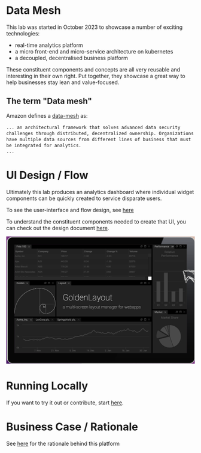 # Data Mesh

This lab was started in October 2023 to showcase a number of exciting technologies:
 * real-time analytics platform
 * a micro front-end and micro-service architecture on kubernetes
 * a decoupled, decentralised business platform

These constituent components and concepts are all very reusable and interesting in their own right. Put together, they showcase a great way to help businesses stay lean and value-focused.

## The term "Data mesh"
Amazon defines a [data-mesh](https://aws.amazon.com/what-is/data-mesh/) as:

```
... an architectural framework that solves advanced data security challenges through distributed, decentralized ownership. Organizations have multiple data sources from different lines of business that must be integrated for analytics.
...
```

# UI Design / Flow

Ultimately this lab produces an analytics dashboard where individual widget components can be quickly created to service disparate users.

To see the user-interface and flow design, see [here](./ui.md)

To understand the constituent components needed to create that UI, you can check out the design document [here](./design.md).

![dashboard](./golden-layout.png)

# Running Locally

If you want to try it out or contribute, start [here](./running.md).

# Business Case / Rationale 

See [here](./requirements.md) for the rationale behind this platform